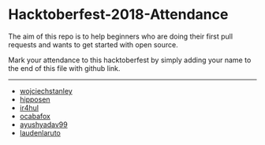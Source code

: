 # Hacktoberfest-2018-Attendance
The aim of this repo is to help beginners who are doing their first pull requests and wants to get started with open source.

Mark your attendance to this hacktoberfest by simply adding your name to the end of this file with github link.

<hr>

- [wojciechstanley](https://github.com/wojciechstanley)
- [hipposen](https://github.com/hipposen)
- [ir4hul](https://github.com/ir4hul)
- [ocabafox](https://github.com/ocabafox)
- [ayushyadav99](https://github.com/ayushyadav99)
- [laudenlaruto](https://github.com/Laudenlaruto)
